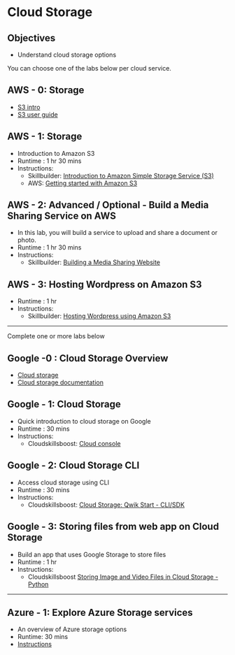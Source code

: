 # Cloud Storage

## Objectives

* Understand cloud storage options

You can choose one of the labs below per cloud service.

## AWS - 0: Storage

- [S3 intro](https://docs.aws.amazon.com/s3/)
- [S3 user guide](https://docs.aws.amazon.com/AmazonS3/latest/userguide/Welcome.html)

## AWS - 1: Storage

* Introduction to Amazon S3
* Runtime : 1 hr 30 mins
* Instructions:
    - Skillbuilder: [Introduction to Amazon Simple Storage Service (S3)](https://explore.skillbuilder.aws/learn/course/internal/view/elearning/7772/introduction-to-amazon-simple-storage-service-s3)
    - AWS: [Getting started with Amazon S3](https://docs.aws.amazon.com/AmazonS3/latest/userguide/GetStartedWithS3.html)

## AWS - 2: Advanced / Optional - Build a Media Sharing Service on AWS

* In this lab, you will build a service to upload and share a document or photo.
* Runtime : 1 hr 30 mins
* Instructions:
    - Skillbuilder: [Building a Media Sharing Website](https://explore.skillbuilder.aws/learn/course/internal/view/elearning/407/building-a-media-sharing-website-part-1-media-upload)

## AWS - 3: Hosting Wordpress on Amazon S3

* Runtime : 1 hr
* Instructions:
    - Skillbuilder: [Hosting Wordpress using Amazon S3](https://explore.skillbuilder.aws/learn/course/internal/view/elearning/495/hosting-wordpress-using-amazon-s3)

---

Complete one or more labs below

## Google -0 : Cloud Storage Overview

- [Cloud storage](https://cloud.google.com/storage?hl=en)
- [Cloud storage documentation](https://cloud.google.com/storage/docs)

## Google - 1: Cloud Storage

* Quick introduction to cloud storage on Google
* Runtime : 30 mins
* Instructions:
    - Cloudskillsboost: [Cloud console](https://www.cloudskillsboost.google/focuses/1760?parent=catalog)

## Google - 2: Cloud Storage CLI

* Access cloud storage using CLI
* Runtime : 30 mins
* Instructions:
    - Cloudskillsboost: [Cloud Storage: Qwik Start - CLI/SDK](https://www.cloudskillsboost.google/focuses/569?parent=catalog)

## Google - 3: Storing files from web app on Cloud Storage

* Build an app that uses Google Storage to store files
* Runtime : 1 hr
* Instructions:
  * Cloudskillsboost [Storing Image and Video Files in Cloud Storage - Python](https://www.cloudskillsboost.google/focuses/1075?catalog_rank=%7B%22rank%22%3A1%2C%22num_filters%22%3A0%2C%22has_search%22%3Atrue%7D&parent=catalog&search_id=21977593)


---

## Azure - 1: Explore Azure Storage services

* An overview of Azure storage options
* Runtime: 30 mins
* [Instructions](https://learn.microsoft.com/en-us/training/modules/azure-storage-fundamentals/)